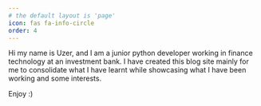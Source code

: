```yaml
---
# the default layout is 'page'
icon: fas fa-info-circle
order: 4
---
```


Hi my name is Uzer, and I am a junior python developer working in finance technology at an investment bank. I have created this blog site mainly for me to consolidate what I have learnt while showcasing what I have been working and some interests.

Enjoy :)